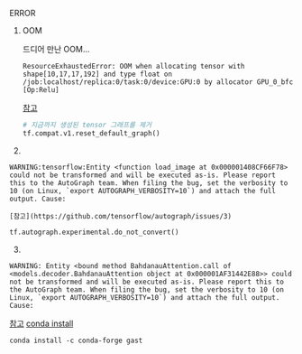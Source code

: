 ERROR

1. OOM 

	드디어 만난 OOM...

	```
	ResourceExhaustedError: OOM when allocating tensor with shape[10,17,17,192] and type float on /job:localhost/replica:0/task:0/device:GPU:0 by allocator GPU_0_bfc [Op:Relu]
	```
	
	[참고](https://datamasters.co.kr/33)
	```python
	# 지금까지 생성된 tensor 그래프를 제거
	tf.compat.v1.reset_default_graph()
	```

2. 

   ```
   WARNING:tensorflow:Entity <function load_image at 0x000001408CF66F78> could not be transformed and will be executed as-is. Please report this to the AutoGraph team. When filing the bug, set the verbosity to 10 (on Linux, `export AUTOGRAPH_VERBOSITY=10`) and attach the full output. Cause: 
   ```

    [참고](https://github.com/tensorflow/autograph/issues/3)
   ```python
   tf.autograph.experimental.do_not_convert()
   ```


3. 

   ```
   WARNING: Entity <bound method BahdanauAttention.call of <models.decoder.BahdanauAttention object at 0x000001AF31442E88>> could not be transformed and will be executed as-is. Please report this to the AutoGraph team. When filing the bug, set the verbosity to 10 (on Linux, `export AUTOGRAPH_VERBOSITY=10`) and attach the full output. Cause: 
   ```

   [참고](https://www.gitmemory.com/issue/tensorflow/autograph/2/561403120) [conda install](https://anaconda.org/conda-forge/gast)

   ```
   conda install -c conda-forge gast
   ```

   